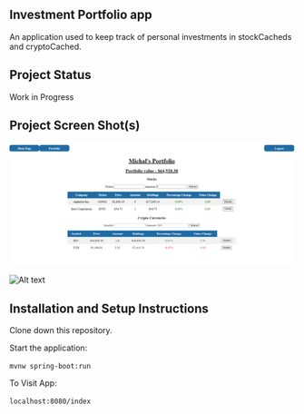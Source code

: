 ## Investment Portfolio app

An application used to keep track of personal investments in stockCacheds and cryptoCached.

## Project Status
Work in Progress

## Project Screen Shot(s)
![Alt text](/src/main/resources/static/images/portfolio-page.png?raw=true "Portfolio Page")

![Alt text](/src/main/resources/static/images/portfolio-stockCached-details.png?raw=true "Portfolio Stock details")
## Installation and Setup Instructions

Clone down this repository.

Start the application:

`mvnw spring-boot:run` 

To Visit App:

`localhost:8080/index`
